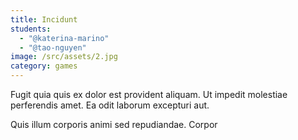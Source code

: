 ```yaml
---
title: Incidunt
students:
  - "@katerina-marino"
  - "@tao-nguyen"
image: /src/assets/2.jpg
category: games
---
```

Fugit quia quis ex dolor est provident aliquam. Ut impedit molestiae perferendis amet. Ea odit laborum excepturi aut.

Quis illum corporis animi sed repudiandae. Corpor